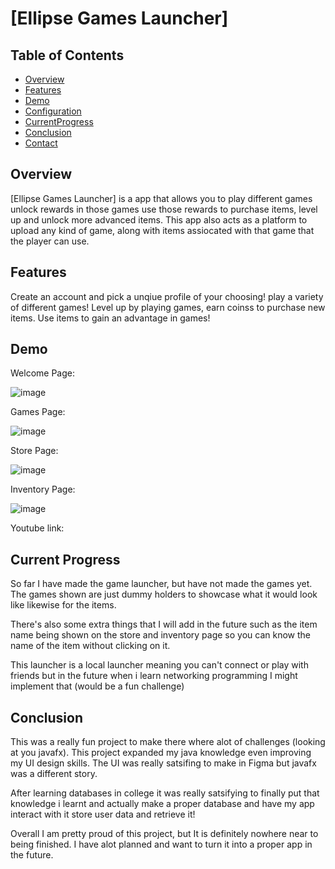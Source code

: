 # [Ellipse Games Launcher]

## Table of Contents

- [Overview](#overview)
- [Features](#features)
- [Demo](#demo)
- [Configuration](#configuration)
- [CurrentProgress](#currentprogress)
- [Conclusion](#conclusion)
- [Contact](#contact)

## Overview

[Ellipse Games Launcher] is a app that allows you to play different games unlock rewards in those games use those rewards to purchase items, level up and unlock more advanced items. This app also acts as a platform to upload any kind of game, along with items assiocated with that game that the player
can use.

## Features
Create an account and pick a unqiue profile of your choosing!
play a variety of different games!
Level up by playing games, earn coinss to purchase new items.
Use items to gain an advantage in games! 

## Demo

Welcome Page:

![image](https://github.com/user-attachments/assets/dc4eddd2-0bf8-4e82-bd65-726e4beba42c)





Games Page:

![image](https://github.com/user-attachments/assets/5e32d872-a437-486d-a194-8eaf9c03a8b6)





Store Page:

![image](https://github.com/user-attachments/assets/61db2cf7-700e-43d5-9041-b0045b89e1f9)






Inventory Page:

![image](https://github.com/user-attachments/assets/f8b995ae-9c4a-4465-b16c-2eafe2164eb0)






Youtube link: 

## Current Progress

So far I have made the game launcher, but have not made the games yet. The games shown are just dummy holders to showcase what it would look like likewise for the items. 

There's also some extra things that I will add in the future such as the item name being shown on the store and inventory page so you can know the name of the item without clicking on it. 

This launcher is a local launcher meaning you can't connect or play with friends but in the future when i learn networking programming I might implement that (would be a fun challenge)

## Conclusion 
This was a really fun project to make there where alot of challenges (looking at you javafx). This project expanded my java knowledge even improving my UI design skills. The UI was really satsifing to make in Figma but javafx was a different story. 

After learning databases in college it was really satsifying to finally put that knowledge i learnt and actually make a proper database and have my app interact with it store user data and retrieve it! 

Overall I am pretty proud of this project, but It is definitely nowhere near to being finished. I have alot planned and want to turn it into a proper app in the future. 



